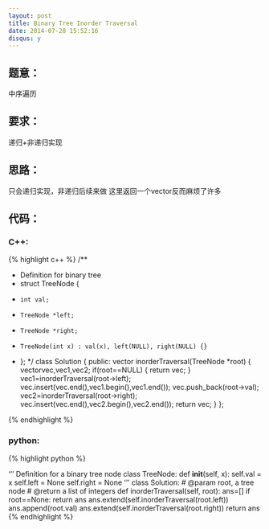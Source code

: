 ```yaml
---
layout: post
title: Binary Tree Inorder Traversal
date: 2014-07-28 15:52:16
disqus: y
---
```


## 题意：
中序遍历

## 要求：
递归+非递归实现

## 思路：
只会递归实现，非递归后续来做
这里返回一个vector反而麻烦了许多

## 代码：

### C++:

{% highlight c++ %}
/**
 * Definition for binary tree
 * struct TreeNode {
 *     int val;
 *     TreeNode *left;
 *     TreeNode *right;
 *     TreeNode(int x) : val(x), left(NULL), right(NULL) {}
 * };
 */
class Solution {
public:
    vector<int> inorderTraversal(TreeNode *root) {
        vector<int>vec,vec1,vec2;
        if(root==NULL)
        {
            return vec;
        }
        vec1=inorderTraversal(root->left);
        vec.insert(vec.end(),vec1.begin(),vec1.end());
        vec.push_back(root->val);
        vec2=inorderTraversal(root->right);
        vec.insert(vec.end(),vec2.begin(),vec2.end());
        return vec;
    }
};


 {% endhighlight %}
### python:

{% highlight python %}

‘’’
 Definition for a  binary tree node
 class TreeNode:
     def __init__(self, x):
         self.val = x
         self.left = None
         self.right = None
‘’’
class Solution:
    # @param root, a tree node
    # @return a list of integers
    def inorderTraversal(self, root):
        ans=[]
        if root==None:
            return ans
        ans.extend(self.inorderTraversal(root.left))
        ans.append(root.val)
        ans.extend(self.inorderTraversal(root.right))
        return ans
 {% endhighlight %}
